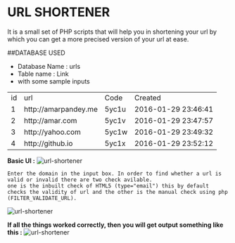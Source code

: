 # URL SHORTENER
It is a small set of PHP scripts that will help you in shortening your url by which you can get a more precised version of your url at ease.

##DATABASE USED
<ul>
  <li>Database Name : urls</li>
  <li>Table name : Link</li>
  <li>with some sample inputs</li>
</ul>              
  <table>
    <tr>
      <td>id</td>
      <td>url</td>
      <td>Code</td>
      <td>Created</td>
    </tr>
    <tr>
      <td>1</td>
      <td>http://amarpandey.me</td>
      <td>5yc1u</td>
      <td>2016-01-29 23:46:41</td>
    </tr>
    <tr>
      <td>2</td>
      <td>http://amar.com </td>
      <td>5yc1v</td>
      <td>2016-01-29 23:47:57</td>
    </tr>
    <tr>
      <td>3</td>
      <td>http://yahoo.com</td>
      <td>5yc1w</td>
      <td>2016-01-29 23:49:32</td>
    </tr>
    <tr>
      <td>4</td>
      <td>http://github.io</td>
      <td>5yc1x</td>
      <td>2016-01-29 23:52:12</td>
    </tr>
  </table>


**Basic UI :**
![url-shortener](https://raw.githubusercontent.com/urls/url-shortener/master/img/imgone.jpg)

```
Enter the domain in the input box. In order to find whether a url is valid or invalid there are two check avilable.
one is the inbuilt check of HTML5 (type="email") this by default checks the validity of url and the other is the manual check using php (FILTER_VALIDATE_URL).
```

![url-shortener](https://raw.githubusercontent.com/urls/url-shortener/master/img/imagethree.jpg)

**If all the things worked correctly, then you will get output something like this :**
![url-shortener](https://raw.githubusercontent.com/urls/url-shortener/master/img/imagetwo.jpg)


